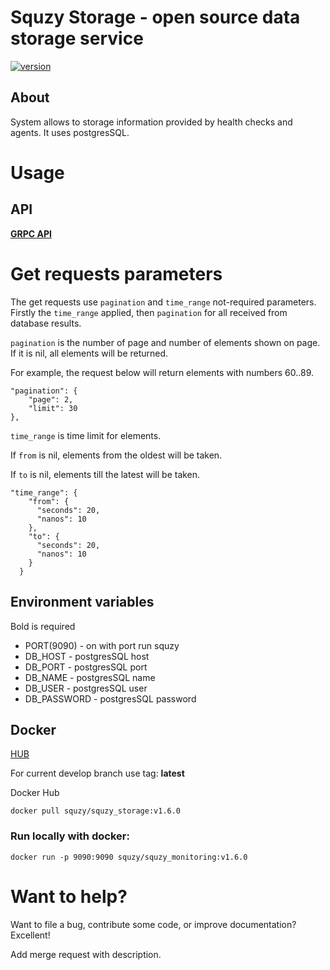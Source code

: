 # Squzy Storage - open source data storage service

[![version](https://img.shields.io/github/v/release/squzy/squzy.svg)](https://github.com/squzy/squzy)

## About

System allows to storage information provided by health checks and agents. It uses postgresSQL.

# Usage

## API

[**GRPC API**](https://github.com/squzy/squzy_proto/blob/feat/api-1/proto/v1/squzy_storage.proto#L19) 

# Get requests parameters

The get requests use `pagination` and `time_range` not-required parameters. 
Firstly the `time_range` applied, then `pagination` for all received from database results.

`pagination` is the number of page and number of elements shown on page. If it is nil, all elements will be returned.

For example, the request below will return elements with numbers 60..89.

```shell script
"pagination": {
    "page": 2,
    "limit": 30
},
```

`time_range` is time limit for elements. 

If `from` is nil, elements from the oldest will be taken.

If `to` is nil, elements till the latest will be taken.

```shell script
"time_range": {
    "from": {
      "seconds": 20,
      "nanos": 10
    },
    "to": {
      "seconds": 20,
      "nanos": 10
    }
  }
```

## Environment variables

Bold is required

- PORT(9090) - on with port run squzy
- DB_HOST - postgresSQL host
- DB_PORT - postgresSQL port
- DB_NAME - postgresSQL name
- DB_USER - postgresSQL user
- DB_PASSWORD - postgresSQL password

## Docker

[HUB](https://hub.docker.com/repository/docker/squzy/squzy_monitoring)

For current develop branch use tag: **latest**

Docker Hub

```shell script
docker pull squzy/squzy_storage:v1.6.0
```

### Run locally with docker:

```shell script
docker run -p 9090:9090 squzy/squzy_monitoring:v1.6.0
```

# Want to help?
Want to file a bug, contribute some code, or improve documentation? Excellent!

Add merge request with description.
